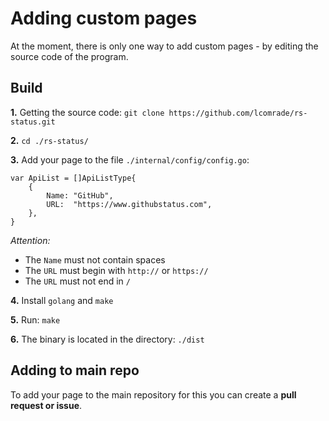 # Adding custom pages
At the moment, there is only one way to add custom pages - by editing the source code of the program.

## Build
**1.** Getting the source code: `git clone https://github.com/lcomrade/rs-status.git`

**2.** `cd ./rs-status/`

**3.** Add your page to the file `./internal/config/config.go`:
```
var ApiList = []ApiListType{
	{
		Name: "GitHub",
		URL:  "https://www.githubstatus.com",
	},
}
```

*Attention:*
 - The `Name` must not contain spaces
 - The `URL` must begin with `http://` or `https://`
 - The `URL` must not end in `/`

**4.** Install `golang` and `make`

**5.** Run: `make`

**6.** The binary is located in the directory: `./dist`

## Adding to main repo
To add your page to the main repository for this you can create a **pull request or issue**.
